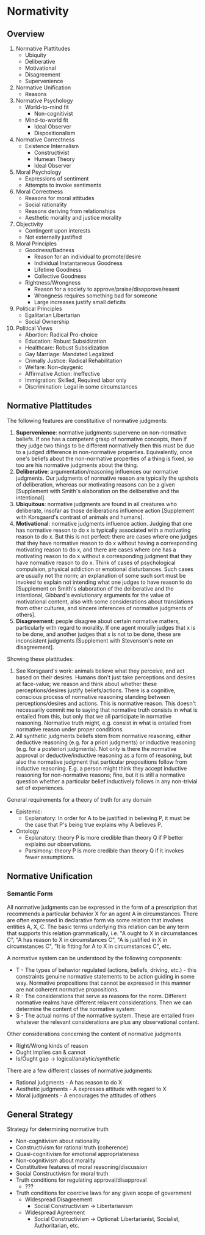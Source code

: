 # Normativity

## Overview

1. Normative Plattitudes
	- Ubiquity
	- Deliberative
	- Motivational
	- Disagreement
	- Supervenience
2. Normative Unification
	- Reasons
3. Normative Psychology
	- World-to-mind fit
		- Non-cognitivist
	- Mind-to-world fit
		- Ideal Observer
		- Dispositionalism
4. Normative Correctness
	- Existence Internalism
		- Constructivist
		- Humean Theory
		- Ideal Observer
5. Moral Psychology 
	- Expressions of sentiment
	- Attempts to invoke sentiments
6. Moral Correctness
	- Reasons for moral attitudes
	- Social rationality
	- Reasons deriving from relationships
	- Aesthetic morality and justice morality 
7. Objectivity
	- Contingent upon interests
	- Not externally justified
8. Moral Principles
	- Goodness/Badness
		- Reason for an individual to promote/desire
		- Individual Instantaneous Goodness
		- Lifetime Goodness
		- Collective Goodness
	- Rightness/Wrongness
		- Reason for a society to approve/praise/disapprove/resent
		- Wrongness requires something bad for someone
		- Large increases justify small deficits   
9. Political Principles
	- Egalitarian Libertarian
	- Social Ownership
10. Political Views
	- Abortion: Radical Pro-choice
	- Education: Robust Subsidization
	- Healthcare: Robust Subsidization
	- Gay Marriage: Mandated Legalized
	- Crimally Justice: Radical Rehabilitation
	- Welfare: Non-dsygenic
	- Affirmative Action: Ineffective
	- Immigration: Skilled, Required labor only
	- Discrimination: Legal in some circumstances

## Normative Plattitudes

The following features are constituitive of normative judgments:

1. **Supervenience**: normative judgments supervene on non-normative beliefs. If one has a competent grasp of normative concepts, then if they judge two things to be different normatively then this must be due to a judged difference in non-normative properties. Equivalently, once one's beliefs about the non-normative properties of a thing is fixed, so too are his normative judgments about the thing.
2. **Deliberative**: argumentation/reasoning influences our normative judgments. Our judgments of normative reason are typically the upshots of deliberation, whereas our motivating reasons can be a given [Supplement with Smith's elaboration on the deliberative and the intentional]. 
3. **Ubiquitous**: normative judgments are found in all creatures who deliberate, insofar as those deliberations influence action [Supplement with Korsgaard's contrast of animals and humans].
4. **Motivational**: normative judgments influence action. Judging that one has normative reason to do x is typically associated with a motivating reason to do x. But this is not perfect: there are cases where one judges that they have normative reason to do x without having a corresponding motivating reason to do x, and there are cases where one has a motivating reason to do x without a corresponding judgment that they have normative reason to do x. Think of cases of psychological compulsion, physical addiction or emotional disturbances. Such cases are usually not the norm; an explanation of some such sort must be invoked to explain not intending what one judges to have reason to do [Supplement on Smith's elaboration of the deliberative and the intentional, Gibbard's evolutionary arguments for the value of motivational content, also with some considerations about translations from other cultures, and sincere inferences of normative judgments of others].
5. **Disagreement**: people disagree about certain normative matters, particularly with regard to morality. If one agent morally judges that x is to be done, and another judges that x is not to be done, these are inconsistent judgments [Supplement with Stevenson's note on disagreement].

Showing these plattitudes:

1. See Korsgaard's work: animals believe what they perceive, and act based on their desires. Humans don't just take perceptions and desires at face-value; we reason and think about whether these perceptions/desires justify beliefs/actions. There is a cognitive, conscious process of normative reasoning standing between perceptions/desires and actions. This is normative reason. This doesn't necessarily commit me to saying that normative truth consists in what is entailed from this, but only that we all participate in normative reasoning. Normative truth might, e.g. consist in what is entailed from normative reason under proper conditions.
2. All synthetic judgments beliefs stem from normative reasoning, either deductive reasoning (e.g. for a priori judgments) or inductive reasoning (e.g. for a posteriori judgments). Not only is there the normative approval or deductive/inductive reasoning as a form of reasoning, but also the normative judgment that particular propositions follow from inductive reasoning. E.g. a person might think they accept inductive reasoning for non-normative reasons; fine, but it is still a normative question whether a particular belief inductively follows in any non-trivial set of experiences.

General requirements for a theory of truth for any domain

- Epistemic:
	- Explanatory: In order for A to be justified in believing P, it must be the case that P's being true explains why A believes P.
- Ontology
	- Explanatory: theory P is more credible than theory Q if P better explains our observations.
	- Parsimony: theory P is more credible than theory Q if it invokes fewer assumptions.

## Normative Unification

### Semantic Form

All normative judgments can be expressed in the form of a prescription that recommends a particular behavior X for an agent A in circumstances. There are often expressed in declarative form via some relation that involves entities A, X, C. The basic terms underlying this relation can be any term that supports this relation grammatically, i.e. "A ought to X in circumstances C", "A has reason to X in circumstances C", "A is justified in X in circumstances C", "It is fitting for A to X in circumstances C", etc.

A normative system can be understood by the following components:

- T - The types of behavior regulated (actions, beliefs, driving, etc.) - this constraints genuine normative statements to be action guiding in some way. Normative propositions that cannot be expressed in this manner are not coherent normative propositions.
- R - The considerations that serve as reasons for the norm. Different normative realms have different relavent considerations.
Then we can determine the content of the normative system:
- S - The actual norms of the normative system. These are entailed from whatever the relevant considerations are plus any observational content.

Other considerations concerning the content of normative judgments

- Right/Wrong kinds of reason
- Ought implies can & cannot
- Is/Ought gap -> logical/analytic/synthetic

There are a few different classes of normative judgments:
- Rational judgments - A has reason to do X
- Aesthetic judgments - A expresses attitude with regard to X
- Moral judgments - A encourages the attitudes of others

## General Strategy

Strategy for determining normative truth
- Non-cognitivism about rationality
- Constructivism for rational truth (coherence)
- Quasi-cognitivism for emotional appropriateness
- Non-cognitivism about morality
- Constituitive features of moral reasoning/discussion
- Social Constructivism for moral truth
- Truth conditions for regulating approval/disapproval
	- ???
- Truth conditions for coercive laws for any given scope of government
	- Widespread Disagreement
		- Social Constructivism -> Libertarianism
	- Widespread Agreement
		- Social Constructivism -> Optional: Libertarianist, Socialist, Authoritarian, etc.